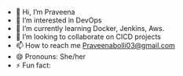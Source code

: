 - 👋 Hi, I’m Praveena
- 👀 I’m interested in DevOps
- 🌱 I’m currently learning Docker, Jenkins, Aws.
- 💞️ I’m looking to collaborate on CICD projects
- 📫 How to reach me Praveenabolli03@gmail.com 
- 😄 Pronouns: She/her
- ⚡ Fun fact: 

<!---
Praveena0308/Praveena0308 is a ✨ special ✨ repository because its `README.md` (this file) appears on your GitHub profile.
You can click the Preview link to take a look at your changes.
--->
